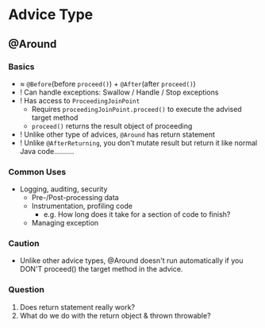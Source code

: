 # Advice Type

## @Around

### Basics

* ≈ `@Before`(before `proceed()`) + `@After`(after `proceed()`)
* ! Can handle exceptions: Swallow / Handle / Stop exceptions
* ! Has access to `ProceedingJoinPoint`
  - Requires `proceedingJoinPoint.proceed()` to execute the advised target method
  - `proceed()` returns the result object of proceeding 
* ! Unlike other type of advices, `@Around` has return statement
* ! Unlike `@AfterReturning`, you don't mutate result but return it like 
  normal Java code..........

### Common Uses
  * Logging, auditing, security
    * Pre-/Post-processing data
    * Instrumentation, profiling code
      - e.g. How long does it take for a section of code to finish?
    * Managing exception

### Caution

* Unlike other advice types, @Around doesn't run automatically 
  if you DON'T proceed() the target method in the advice.

### Question

1. Does return statement really work?
2. What do we do with the return object & thrown throwable?